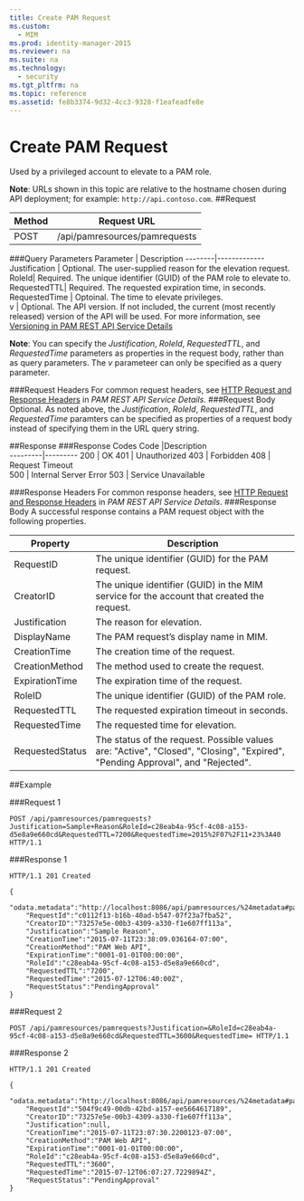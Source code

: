 ```yaml
---
title: Create PAM Request
ms.custom: 
  - MIM
ms.prod: identity-manager-2015
ms.reviewer: na
ms.suite: na
ms.technology: 
  - security
ms.tgt_pltfrm: na
ms.topic: reference
ms.assetid: fe8b3374-9d32-4cc3-9328-f1eafeadfe8e
---
```

# Create PAM Request
Used by a privileged account to elevate to a PAM role.

**Note**: URLs shown in this topic are relative to the hostname chosen during API deployment; for example: `http://api.contoso.com`.
##Request


Method  |Request URL  
---------|---------
POST     |/api/pamresources/pamrequests 

###Query Parameters
Parameter | Description
--------|-------------
Justification | Optional. The user-supplied reason for the elevation request.
RoleId| Required. The unique identifier (GUID) of the PAM role to elevate to.
RequestedTTL| Required. The requested expiration time, in seconds. 
RequestedTime | Optoinal. The time to elevate privileges.  
v | Optional. The API version. If not included, the current (most recently released) version of the API will be used. For more information, see [Versioning in PAM REST API Service Details](PAM-REST-API-Service-Details.md#Versioning)

**Note**: You can specify the *Justification*, *RoleId*, *RequestedTTL*, and *RequestedTime* parameters as properties in the request body, rather than as query parameters. The *v* parameteer can only be specified as a query parameter.

###Request Headers
For common request headers, see [HTTP Request and Response Headers](PAM-REST-API-Service-Details.md#HttpHeaders) in *PAM REST API Service Details*.
###Request Body
Optional. As noted above, the *Justification*, *RoleId*, *RequestedTTL*, and *RequestedTime* paramters can be specified as properties of a request body instead of specifying them in the URL query string. 

##Response
###Response Codes
Code  |Description  
---------|---------
200 | OK
401 | Unauthorized 
403 | Forbidden 
408 | Request Timeout   
500 | Internal Server Error 
503 | Service Unavailable 

###Response Headers
For common response headers, see [HTTP Request and Response Headers](PAM-REST-API-Service-Details.md#HttpHeaders) in *PAM REST API Service Details*.
###Response Body
A successful response contains a PAM request object with the following properties.

Property | Description
--------|-------------
RequestID | The unique identifier (GUID) for the PAM request.
CreatorID | The unique identifier (GUID) in the MIM service for the account that created the request. 
Justification | The reason for elevation.
DisplayName | The PAM request’s display name in MIM.
CreationTime | The creation time of the request. 
CreationMethod | The method used to create the request. 
ExpirationTime | The expiration time of the request. 
RoleID| The unique identifier (GUID) of the PAM role.
RequestedTTL | The requested expiration timeout in seconds.
RequestedTime | The requested time for elevation.
RequestedStatus | The status of the request. Possible values are: "Active", "Closed", "Closing", "Expired", "Pending Approval", and "Rejected".

##Example

###Request 1
```
POST /api/pamresources/pamrequests?Justification=Sample+Reason&RoleId=c28eab4a-95cf-4c08-a153-d5e8a9e660cd&RequestedTTL=7200&RequestedTime=2015%2F07%2F11+23%3A40 HTTP/1.1
```
###Response 1
```
HTTP/1.1 201 Created

{  
    "odata.metadata":"http://localhost:8086/api/pamresources/%24metadata#pamrequests/@Element",
    "RequestId":"c0112f13-b16b-40ad-b547-07f23a7fba52",
    "CreatorID":"73257e5e-00b3-4309-a330-f1e607ff113a",
    "Justification":"Sample Reason",
    "CreationTime":"2015-07-11T23:38:09.036164-07:00",
    "CreationMethod":"PAM Web API",
    "ExpirationTime":"0001-01-01T00:00:00",
    "RoleId":"c28eab4a-95cf-4c08-a153-d5e8a9e660cd",
    "RequestedTTL":"7200",
    "RequestedTime":"2015-07-12T06:40:00Z",
    "RequestStatus":"PendingApproval"
}
```       

###Request 2
```
POST /api/pamresources/pamrequests?Justification=&RoleId=c28eab4a-95cf-4c08-a153-d5e8a9e660cd&RequestedTTL=3600&RequestedTime= HTTP/1.1
```
###Response 2
```
HTTP/1.1 201 Created

{
    "odata.metadata":"http://localhost:8086/api/pamresources/%24metadata#pamrequests/@Element",
    "RequestId":"504f9c49-00db-42bd-a157-ee5664617189",
    "CreatorID":"73257e5e-00b3-4309-a330-f1e607ff113a",
    "Justification":null,
    "CreationTime":"2015-07-11T23:07:30.2200123-07:00",
    "CreationMethod":"PAM Web API",
    "ExpirationTime":"0001-01-01T00:00:00",
    "RoleId":"c28eab4a-95cf-4c08-a153-d5e8a9e660cd",
    "RequestedTTL":"3600",
    "RequestedTime":"2015-07-12T06:07:27.7229894Z",
    "RequestStatus":"PendingApproval"
}
```       

